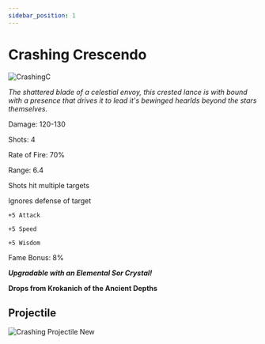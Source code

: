 ```yaml
---
sidebar_position: 1
---
```


# Crashing Crescendo

![CrashingC](https://vwiki.valorserver.com/api/item/picture/crashing%20crescendo)

<i>The shattered blade of a celestial envoy, this crested lance is with bound with a presence that drives it to lead it's bewinged hearlds beyond the stars themselves.</i>

Damage: 120-130

Shots: 4

Rate of Fire: 70%

Range: 6.4 

Shots hit multiple targets

Ignores defense of target

    +5 Attack
    
    +5 Speed
    
    +5 Wisdom

Fame Bonus: 8%

***Upgradable with an Elemental Sor Crystal!***

**Drops from Krokanich of the Ancient Depths**

## Projectile

![Crashing Projectile New](https://i.imgur.com/Mptxmxc.png)
